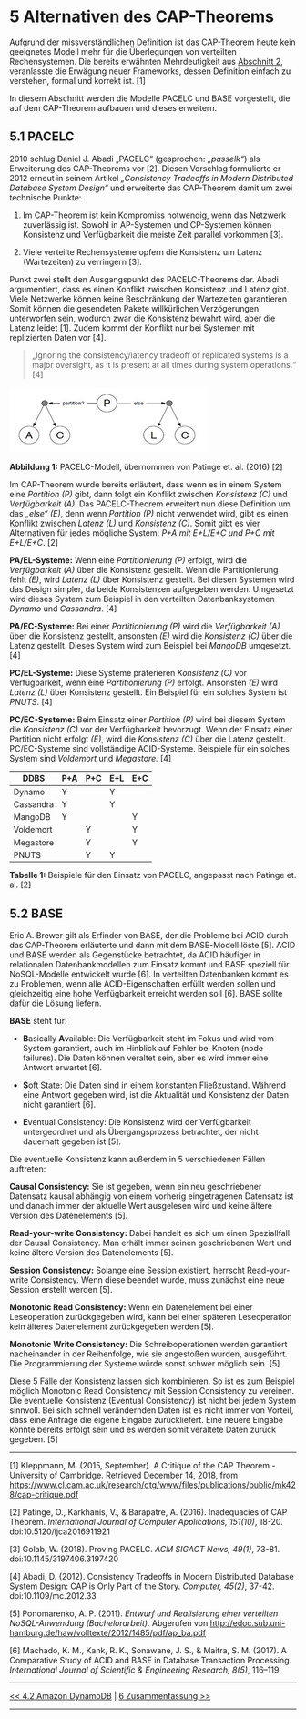 
# 5 Alternativen des CAP-Theorems

Aufgrund der missverständlichen Definition ist das CAP-Theorem heute kein geeignetes Modell mehr für die Überlegungen von verteilten Rechensystemen. Die bereits erwähnten Mehrdeutigkeit aus [Abschnitt 2](2_Entstehung_und_Definition_des_CAP-Theorems.md), veranlasste die Erwägung neuer Frameworks, dessen Definition einfach zu verstehen, formal und korrekt ist. [1]

In diesem Abschnitt werden die Modelle PACELC und BASE vorgestellt, die auf dem CAP-Theorem aufbauen und dieses erweitern. 

## 5.1 PACELC

2010 schlug Daniel J. Abadi „PACELC“ (gesprochen: *„passelk“*) als Erweiterung des CAP-Theorems vor [2]. Diesen Vorschlag formulierte er 2012 erneut in seinem Artikel *„Consistency Tradeoffs in Modern Distributed Database System Design“* und erweiterte das CAP-Theorem damit um zwei technische Punkte:

1. Im CAP-Theorem ist kein Kompromiss notwendig, wenn das Netzwerk zuverlässig ist. Sowohl in AP-Systemen und CP-Systemen können Konsistenz und Verfügbarkeit die meiste Zeit parallel vorkommen [3].

2. Viele verteilte Rechensysteme opfern die Konsistenz um Latenz (Wartezeiten) zu verringern [3].

Punkt zwei stellt den Ausgangspunkt des PACELC-Theorems dar. Abadi argumentiert, dass es einen Konflikt zwischen Konsistenz und Latenz gibt. Viele Netzwerke können keine Beschränkung der Wartezeiten garantieren Somit können die gesendeten Pakete willkürlichen Verzögerungen unterworfen sein, wodurch zwar die Konsistenz bewahrt wird, aber die Latenz leidet [1]. Zudem kommt der Konflikt nur bei Systemen mit replizierten Daten vor [4]. 

> „Ignoring the consistency/latency tradeoff of replicated systems is a
> major oversight, as it is present at all times during system
> operations.“ [4]

![PACELC](media/pacelc.jpg)

**Abbildung 1:** PACELC-Modell, übernommen von Patinge et. al. (2016) [2]

Im CAP-Theorem wurde bereits erläutert, dass wenn es in einem System eine *Partition \(P\)* gibt, dann folgt ein Konflikt zwischen *Konsistenz \(C\)* und *Verfügbarkeit (A)*. Das PACELC-Theorem erweitert nun diese Definition um das *„else“ (E)*, denn wenn *Partition \(P\)* nicht verwendet wird, gibt es einen Konflikt zwischen *Latenz (L)* und *Konsistenz \(C\)*. Somit gibt es vier Alternativen für jedes mögliche System: *P+A  mit E+L/E+C und P+C mit E+L/E+C*. [2]

**PA/EL-Systeme:** Wenn eine *Partitionierung \(P\)* erfolgt, wird die *Verfügbarkeit (A)* über die Konsistenz gestellt. Wenn die Partitionierung fehlt *(E)*, wird *Latenz (L)* über Konsistenz gestellt. Bei diesen Systemen wird das Design simpler, da beide Konsistenzen aufgegeben werden. Umgesetzt wird dieses System zum Beispiel in den verteilten Datenbanksystemen *Dynamo* und *Cassandra*. [4]

**PA/EC-Systeme:** Bei einer *Partitionierung \(P\)* wird die *Verfügbarkeit (A)* über die Konsistenz gestellt, ansonsten *(E)* wird die *Konsistenz \(C\)* über die Latenz gestellt. Dieses System wird zum Beispiel bei *MangoDB* umgesetzt. [4]

**PC/EL-Systeme:** Diese Systeme präferieren *Konsistenz \(C\)* vor Verfügbarkeit, wenn eine *Partitionierung \(P\)* erfolgt. Ansonsten *(E)* wird *Latenz (L)* über Konsistenz gestellt. Ein Beispiel für ein solches System ist *PNUTS*. [4]

**PC/EC-Systeme:** Beim Einsatz einer *Partition \(P\)* wird bei diesem System die *Konsistenz \(C\)* vor der Verfügbarkeit bevorzugt. Wenn der Einsatz einer Partition nicht erfolgt *(E)*, wird die *Konsistenz \(C\)* über die Latenz gestellt. PC/EC-Systeme sind vollständige ACID-Systeme. Beispiele für ein solches System sind *Voldemort* und *Megastore.* [4]


|DDBS|P+A|P+C|E+L|E+C|
|--|--|--|--|--|
|Dynamo|Y| |Y| |
|Cassandra|Y| |Y| |
|MangoDB|Y| | |Y|
|Voldemort| |Y| |Y|
|Megastore|  |Y| |Y|
|PNUTS| |Y|Y| |

**Tabelle 1:** Beispiele für den Einsatz von PACELC, angepasst nach Patinge et. al. [2]

## 5.2 BASE

Eric A. Brewer gilt als Erfinder von BASE, der die Probleme bei ACID durch das CAP-Theorem erläuterte und dann mit dem BASE-Modell löste [5]. ACID und BASE werden als Gegenstücke betrachtet, da ACID häufiger in relationalen Datenbankmodellen zum Einsatz kommt und BASE speziell für NoSQL-Modelle entwickelt wurde [6]. In verteilten Datenbanken kommt es zu Problemen, wenn alle ACID-Eigenschaften erfüllt werden sollen und gleichzeitig eine hohe Verfügbarkeit erreicht werden soll [6]. BASE sollte dafür die Lösung liefern.

**BASE** steht für:

- **B**asically **A**vailable: Die Verfügbarkeit steht im Fokus und wird vom System garantiert, auch im Hinblick auf Fehler bei Knoten (node failures). Die Daten können veraltet sein, aber es wird immer eine Antwort erwartet [6].

- **S**oft State: Die Daten sind in einem konstanten Fließzustand. Während eine Antwort gegeben wird, ist die Aktualität und Konsistenz der Daten nicht garantiert [6]. 

- **E**ventual Consistency: Die Konsistenz wird der Verfügbarkeit untergeordnet und als Übergangsprozess betrachtet, der nicht dauerhaft gegeben ist [5].

Die eventuelle Konsistenz kann außerdem in 5 verschiedenen Fällen auftreten:

**Causal Consistency:** Sie ist gegeben, wenn ein neu geschriebener Datensatz kausal abhängig von einem vorherig eingetragenen Datensatz ist und danach immer der aktuelle Wert ausgelesen wird und keine ältere Version des Datenelements [5].

**Read-your-write Consistency:** Dabei handelt es sich um einen Speziallfall der Causal Consistency. Man erhält immer seinen geschriebenen Wert und keine ältere Version des Datenelements [5].

**Session Consistency:** Solange eine Session existiert, herrscht Read-your-write Consistency. Wenn diese beendet wurde, muss zunächst eine neue Session erstellt werden [5].

**Monotonic Read Consistency:** Wenn ein Datenelement bei einer Leseoperation zurückgegeben wird, kann bei einer späteren Leseoperation kein älteres Datenelement zurückgegeben werden [5].

**Monotonic Write Consistency:** Die Schreiboperationen werden garantiert nacheinander in der Reihenfolge, wie sie angestoßen wurden, ausgeführt. Die Programmierung der Systeme würde sonst schwer möglich sein. [5]

Diese 5 Fälle der Konsistenz lassen sich kombinieren. So ist es zum Beispiel möglich Monotonic Read Consistency mit Session Consistency zu vereinen. Die eventuelle Konsistenz (Eventual Consistency) ist nicht bei jedem System sinnvoll. Bei sich schnell verändernden Daten ist es nicht immer von Vorteil, dass eine Anfrage die eigene Eingabe zurückliefert. Eine neuere Eingabe könnte bereits erfolgt sein und es werden somit veraltete Daten zurück gegeben. [5]


***
[1] Kleppmann, M. (2015, September). A Critique of the CAP Theorem - University of Cambridge. Retrieved December 14, 2018, from https://www.cl.cam.ac.uk/research/dtg/www/files/publications/public/mk428/cap-critique.pdf

[2] Patinge, O., Karkhanis, V., & Barapatre, A. (2016). Inadequacies of CAP Theorem. *International Journal of Computer Applications, 151(10)*, 18-20. doi:10.5120/ijca2016911921

[3] Golab, W. (2018). Proving PACELC. *ACM SIGACT News, 49(1)*, 73-81. doi:10.1145/3197406.3197420 

[4] Abadi, D. (2012). Consistency Tradeoffs in Modern Distributed Database System Design: CAP is Only Part of the Story. *Computer, 45(2)*, 37-42. doi:10.1109/mc.2012.33 

[5] Ponomarenko, A. P. (2011). *Entwurf und Realisierung einer verteilten NoSQL-Anwendung (Bachelorarbeit)*. Abgerufen von http://edoc.sub.uni-hamburg.de/haw/volltexte/2012/1485/pdf/ap_ba.pdf

[6] Machado, K. M., Kank, R. K., Sonawane, J. S., & Maitra, S. M. (2017). A Comparative Study of ACID and BASE in Database Transaction Processing. *International Journal of Scientific & Engineering Research, 8(5)*, 116–119.
***

[<< 4.2 Amazon DynamoDB](4_2_Amazon_DynamoDB.md) | [6 Zusammenfassung >>](6_Zusammenfassung.md)

***
